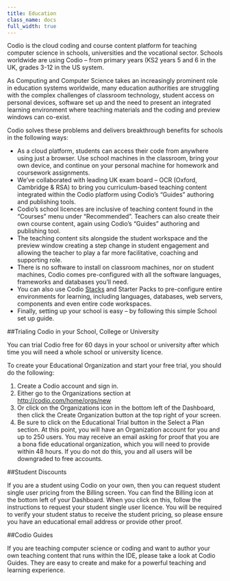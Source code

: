 ```yaml
---
title: Education
class_name: docs
full_width: true
---
```


Codio is the cloud coding and course content platform for teaching computer science in schools, universities and the vocational sector.  Schools worldwide are using Codio – from primary years (KS2 years 5 and 6 in the UK, grades 3-12 in the US system.

As Computing and Computer Science takes an increasingly prominent role in education systems worldwide, many education authorities are struggling with the complex challenges of classroom technology, student access on personal devices, software set up and the need to present an integrated learning environment where teaching materials and the coding and preview windows can co-exist.

Codio solves these problems and delivers breakthrough benefits for schools in the following ways:

-	As a cloud platform, students can access their code from anywhere using just a browser.  Use school machines in the classroom, bring your own device, and continue on your personal machine for homework and coursework assignments.
-	We’ve collaborated with leading UK exam board – OCR (Oxford, Cambridge & RSA) to bring you curriculum-based teaching content integrated within the Codio platform using Codio’s “Guides” authoring and publishing tools.
-	Codio’s school licences are inclusive of teaching content found in the “Courses” menu under “Recommended”.  Teachers can also create their own course content, again using Codio’s “Guides” authoring and publishing tool.
-	The teaching content sits alongside the student workspace and the preview window creating a step change in student engagement and allowing the teacher to play a far more facilitative, coaching and supporting role.
-	There is no software to install on classroom machines, nor on student machines, Codio comes pre-configured with all the software languages, frameworks and databases you’ll need.
-	You can also use Codio [Stacks](/docs/quickstart/stacks/) and Starter Packs to pre-configure entire environments for learning, including languages, databases, web servers, components and even entire code workspaces.
-	Finally, setting up your school is easy – by following this simple School set up guide.

##Trialing Codio in your School, College or University

You can trial Codio free for 60 days in your school or university after which time you will need a whole school or university licence.

To create your Educational Organization and start your free trial, you should do the following:

1.	Create a Codio account and sign in.
2.	Either go to the Organizations section at http://codio.com/home/orgs/new
3.	Or click on the Organizations icon in the bottom left of the Dashboard, then click the Create Organization button at the top right of your screen.
4.	Be sure to click on the Educational Trial button in the Select a Plan section.
At this point, you will have an Organization account for you and up to 250 users. You may receive an email asking for proof that you are a bona fide educational organization, which you will need to provide within 48 hours. If you do not do this, you and all users will be downgraded to free accounts.

##Student Discounts

If you are a student using Codio on your own, then you can request student single user pricing from the Billing screen.
You can find the Billing icon at the bottom left of your Dashboard. When you click on this, follow the instructions to request your student single user licence.
You will be required to verify your student status to receive the student pricing, so please ensure you have an educational email address or provide other proof.

##Codio Guides

If you are teaching computer science or coding and want to author your own teaching content that runs within the IDE, please take a look at Codio Guides. They are easy to create and make for a powerful teaching and learning experience.

